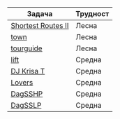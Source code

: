 | Задача | Трудност |
| ------- | ------- |
| [Shortest Routes II](https://cses.fi/problemset/task/1672) | Лесна |
| [town](https://arena.infosbg.com/#/catalog/192/problem/100458) | Лесна |
| [tourguide](https://arena.infosbg.com/#/catalog/458/problem/101251) | Лесна |
| [lift](https://arena.olimpiici.com/#/catalog/245/problem/100680) | Средна |
| [DJ Krisa T](https://action.informatika.bg/problems/151) | Средна |
| [Lovers](https://action.informatika.bg/problems/100) | Средна |
| [DagSSHP](https://www.youtube.com/watch?v=TXkDpqjDMHA) | Средна |
| [DagSSLP](https://www.youtube.com/watch?v=TXkDpqjDMHA) | Средна |